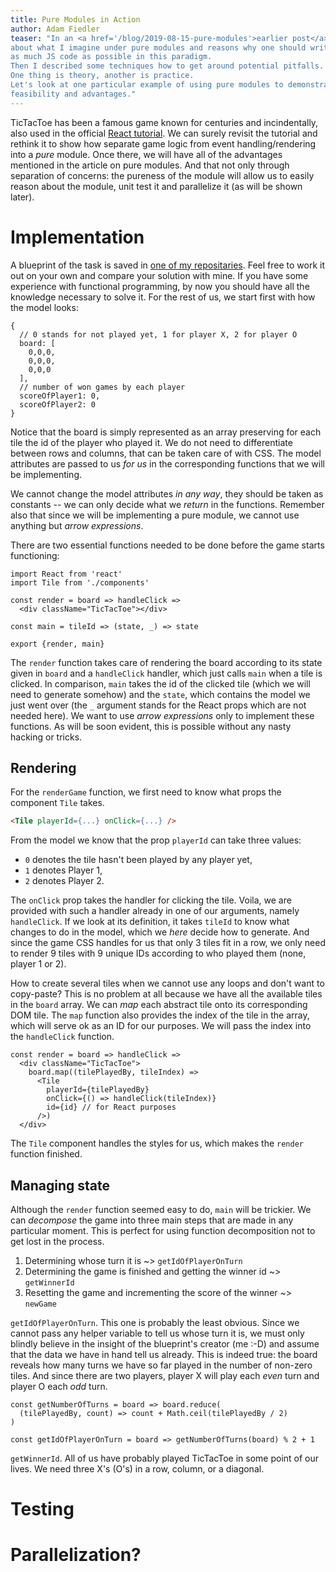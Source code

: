 ```yaml
---
title: Pure Modules in Action
author: Adam Fiedler
teaser: "In an <a href='/blog/2019-08-15-pure-modules'>earlier post</a> I wrote
about what I imagine under pure modules and reasons why one should write 
as much JS code as possible in this paradigm. 
Then I described some techniques how to get around potential pitfalls. 
One thing is theory, another is practice. 
Let's look at one particular example of using pure modules to demonstrate their 
feasibility and advantages."
---
```


TicTacToe has been a famous game known for centuries and incindentally, also used in the official [React tutorial](https://reactjs.org/tutorial/tutorial.html).
We can surely revisit the tutorial and rethink it to show how separate game logic from event handling/rendering into a *pure* module.
Once there, we will have all of the advantages mentioned in the article on pure modules.
And that not only through separation of concerns: the pureness of the module will allow us to easily reason about the module, unit test it and parallelize it (as will be shown later).

# Implementation

A blueprint of the task is saved in [one of my repositaries](https://github.com/fiedlr/fp-workshop).
Feel free to work it out on your own and compare your solution with mine.
If you have some experience with functional programming, by now you should have all the knowledge necessary to solve it.
For the rest of us, we start first with how the model looks:

```{.javascript .numberLines .line-anchors startFrom="1"}
{
  // 0 stands for not played yet, 1 for player X, 2 for player O
  board: [
    0,0,0, 
    0,0,0, 
    0,0,0
  ],
  // number of won games by each player
  scoreOfPlayer1: 0,
  scoreOfPlayer2: 0
}
```

Notice that the board is simply represented as an array preserving for each tile the id of the player who played it.
We do not need to differentiate between rows and columns, that can be taken care of with CSS.
The model attributes are passed to us *for us* in the corresponding functions that we will be implementing.

We cannot change the model attributes *in any way*, they should be taken as constants -- we can only decide what we *return* in the functions.
Remember also that since we will be implementing a pure module, we cannot use anything but *arrow expressions*.

There are two essential functions needed to be done before the game starts functioning:

```{.javascript .numberLines .line-anchors startFrom="1"}
import React from 'react'
import Tile from './components'

const render = board => handleClick => 
  <div className="TicTacToe"></div>
 
const main = tileId => (state, _) => state

export {render, main}
```

The `render` function takes care of rendering the board according to its state given in `board` and a `handleClick` handler, which just calls `main` when a tile is clicked.
In comparison, `main` takes the id of the clicked tile (which we will need to generate somehow) and the `state`, which contains the model we just went over (the `_` argument stands for the React props which are not needed here).
We want to use *arrow expressions* only to implement these functions.
As will be soon evident, this is possible without any nasty hacking or tricks.

## Rendering
 
For the `renderGame` function, we first need to know what props the component `Tile` takes.

```html
<Tile playerId={...} onClick={...} />
```

From the model we know that the prop `playerId` can take three values:

- `0` denotes the tile hasn't been played by any player yet,
- `1` denotes Player 1,
- `2` denotes Player 2.

The `onClick` prop takes the handler for clicking the tile. Voila, we are provided
with such a handler already in one of our arguments, namely `handleClick`.
If we look at its definition, it takes `tileId` to know what changes to do in the model, which we *here* decide how to generate. 
And since the game CSS handles for us that only 3 tiles fit in a row, we only need to render 9 tiles with 9 unique IDs according to who played them (none, player 1 or 2).

How to create several tiles when we cannot use any loops and don't want to copy-paste?
This is no problem at all because we have all the available tiles in the `board` array. 
We can *map* each abstract tile onto its corresponding DOM tile.
The `map` function also provides the index of the tile in the array, which will serve ok as an ID for our purposes.
We will pass the index into the `handleClick` function.

```{.javascript .numberLines .line-anchors startFrom="1"}
const render = board => handleClick => 
  <div className="TicTacToe">
    board.map((tilePlayedBy, tileIndex) => 
      <Tile 
        playerId={tilePlayedBy} 
        onClick={() => handleClick(tileIndex)} 
        id={id} // for React purposes
      />)
  </div> 
```

The `Tile` component handles the styles for us, which makes the `render` function finished.

## Managing state

Although the `render` function seemed easy to do, `main` will be trickier.
We can *decompose* the game into three main steps that are made in any particular moment. 
This is perfect for using function decomposition not to get lost in the process.

1. Determining whose turn it is ~> `getIdOfPlayerOnTurn`
2. Determining the game is finished and getting the winner id ~> `getWinnerId`
3. Resetting the game and incrementing the score of the winner ~> `newGame`

`getIdOfPlayerOnTurn`. This one is probably the least obvious.
Since we cannot pass any helper variable to tell us whose turn it is, we must only blindly believe in the insight of the blueprint's creator (me :-D) and assume that the data we have in hand tell us already.
This is indeed true: the board reveals how many turns we have so far played in the number of non-zero tiles. 
And since there are two players, player X will play each *even* turn and player O each *odd* turn. 

```{.javascript .numberLines .line-anchors startFrom="1"}
const getNumberOfTurns = board => board.reduce(
  (tilePlayedBy, count) => count + Math.ceil(tilePlayedBy / 2)
)

const getIdOfPlayerOnTurn = board => getNumberOfTurns(board) % 2 + 1
```

`getWinnerId`. All of us have probably played TicTacToe in some point of our lives.
We need three X's (O's) in a row, column, or a diagonal.

# Testing

# Parallelization?
